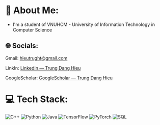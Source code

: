# 💫 About Me:
- I'm a student of VNUHCM - University of Information Technology in Computer Science

## 🌐 Socials:
Gmail: hieutrught@gmail.com

LinkIn: [LinkedIn — Trung Dang Hieu](https://www.linkedin.com/in/trung-dang-hieu-9173a3315)

GoogleScholar: [GoogleScholar — Trung Dang Hieu](https://scholar.google.com/citations?user=Mo-BxGIAAAAJ&hl=vi)
# 💻 Tech Stack:
![C++](https://img.shields.io/badge/c++-%2300599C.svg?style=for-the-badge&logo=c%2B%2B&logoColor=white)
![Python](https://img.shields.io/badge/python-3670A0?style=for-the-badge&logo=python&logoColor=ffdd54)
![Java](https://img.shields.io/badge/Java-%23ED8B00.svg?style=for-the-badge&logo=openjdk&logoColor=white)
![TensorFlow](https://img.shields.io/badge/TensorFlow-%23FF6F00.svg?style=for-the-badge&logo=tensorflow&logoColor=white)
![PyTorch](https://img.shields.io/badge/PyTorch-%23EE4C2C.svg?style=for-the-badge&logo=pytorch&logoColor=white)
![SQL](https://img.shields.io/badge/SQL-%23025E8C.svg?style=for-the-badge&logo=postgresql&logoColor=white)
